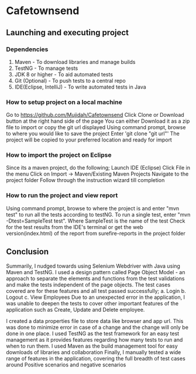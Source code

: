 # Cafetownsend

## Launching and executing project
### Dependencies
1. Maven - To download libraries and manage builds
2. TestNG - To manage tests
3. JDK 8 or higher - To aid automated tests
4. Git (Optional) - To push tests to a central repo
5. IDE(Eclipse, IntelliJ) - To write automated tests in Java

### How to setup project on a local machine
Go to https://github.com/Mujidah/Cafetownsend
Click Clone or Download button at the right hand side of the page
You can either Download it as a zip file to import or copy the git url displayed
Using command prompt, browse to where you would like to save the project
Enter 'git clone "git url"'
The project will be copied to your preferred location and ready for import

### How to import the project on Eclipse
Since its a maven project, do the following;
Launch IDE (Eclipse)
Click File in the menu
Click on Import -> Maven/Existing Maven Projects
Navigate to the project folder
Follow through the instruction wizard till completion

### How to run the project and view report
Using command prompt, browse to where the project is and enter "mvn test" to run all the tests according to testNG. 
To run a single test, enter "mvn -Dtest=SampleTest test". Where SampleTest is the name of the test
Check for the test results from the IDE's terminal or get the web version(index.html) of the report from surefire-reports in the project folder

## Conclusion
Summarily, I nudged towards using Selenium Webdriver with Java using Maven and TestNG. I used a design pattern called Page Object Model - an approach to separate the elements and functions from the test validations and make the tests independent of the page objects.
The test cases covered are for these features and all test passed successfully;
a.	Login 
b.	Logout
c.	View Employees
Due to an unexpected error in the application, I was unable to deepen the tests to cover other important features of the application such as Create, Update and Delete employee. 

I created a data properties file to store data like browser and app url. This was done to minimize error in case of a change and the change will only be done in one place. 
I used TestNG as the test framework for an easy test management as it provides features regarding how many tests to run and when to run them.
I used Maven as the build management tool for easy downloads of libraries and collaboration
Finally, I manually tested a wide range of features in the application, covering the full breadth of test cases around Positive scenarios and negative scenarios


